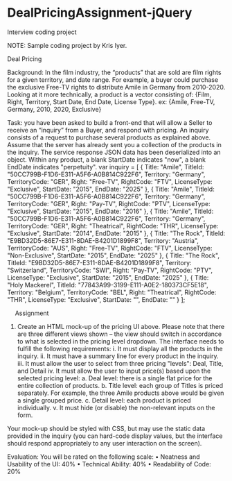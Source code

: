# DealPricingAssignment-jQuery
Interview coding project

NOTE: Sample coding project by Kris Iyer.

Deal Pricing

Background: In the film industry, the “products” that are sold are film rights for a given territory, and date range. For example, a buyer could purchase the exclusive Free-TV rights to distribute Amile in Germany from 2010-2020.
Looking at it more technically, a product is a vector consisting of:
{Film, Right, Territory, Start Date, End Date, License Type}. 
ex:
{Amile, Free-TV, Germany, 2010, 2020, Exclusive}

Task: you have been asked to build a front-end that will allow a Seller to receive an “inquiry” from a Buyer, and respond with pricing. An inquiry consists of a request to purchase several products as explained above.
Assume that the server has already sent you a collection of the products in the inquiry. The service response JSON data has been deserialized into an object. Within any product, a blank StartDate indicates "now", a blank EndDate indicates "perpetuity".
	var inquiry = [
			{
				Title: "Amile",
				TitleId: "50CC799B-F1D6-E311-A5F6-A0B814C922F6",
				Territory: "Germany",
				TerritoryCode: "GER",
				Right: "Free-TV",
				RightCode: "FTV",
				LicenseType: "Exclusive",
				StartDate: "2015",
				EndDate: "2025"
			},
			{
				Title: "Amile",
				TitleId: "50CC799B-F1D6-E311-A5F6-A0B814C922F6",
				Territory: "Germany",
				TerritoryCode: "GER",
				Right: "Pay-TV",
				RightCode: "PTV",
				LicenseType: "Exclusive",
				StartDate: "2015",
				EndDate: "2016"
			},
			{
				Title: "Amile",
				TitleId: "50CC799B-F1D6-E311-A5F6-A0B814C922F6",
				Territory: "Germany",
				TerritoryCode: "GER",
				Right: "Theatrical",
				RightCode: "THR",
				LicenseType: "Exclusive",
				StartDate: "2014",
				EndDate: "2015"
			},
			{
				Title: "The Rock",
				TitleId: "E9BD32D5-86E7-E311-8DAE-B4201D1899F8",
				Territory: "Austria",
				TerritoryCode: "AUS",
				Right: "Free-TV",
				RightCode: "FTV",
				LicenseType: "Non-Exclusive",
				StartDate: "2015",
				EndDate: "2025"
			},
			{
				Title: "The Rock",
				TitleId: "E9BD32D5-86E7-E311-8DAE-B4201D1899F8",
				Territory: "Switzerland",
				TerritoryCode: "SWI",
				Right: "Pay-TV",
				RightCode: "PTV",
				LicenseType: "Exclusive",
				StartDate: "2015",
				EndDate: "2025"
			},
			{
				Title: "Holy Mackerel",
				TitleId: "77843A99-3199-E111-A0E2-180373CF5E18",
				Territory: "Belgium",
				TerritoryCode: "BEL",
				Right: "Theatrical",
				RightCode: "THR",
				LicenseType: "Exclusive",
				StartDate: "",
				EndDate: "" 
			}
		];
		
 
Assignment

 

1) Create an HTML mock-up of the pricing UI above. Please note that there are three different views shown – the view should switch in accordance to what is selected in the pricing level dropdown. The interface needs to fulfill the following requirements:
i.	It must display all the products in the inquiry.
ii.	It must have a summary line for every product in the inquiry.
iii.	It must allow the user to select from three pricing "levels": Deal, Title, and Detail 
iv.	It must allow the user to input price(s) based upon the selected pricing level:
a.	Deal level: there is a single flat price for the entire collection of products.
b.	Title level: each group of Titles is priced separately. For example, the three Amile products above would be given a single grouped price.
c.	Detail level: each product is priced individually. 
v.	It must hide (or disable) the non-relevant inputs on the form.

Your mock-up should be styled with CSS, but may use the static data provided in the inquiry  (you can hard-code display values, but the interface should respond appropriately to any user interaction on the screen).
	
 
Evaluation: You will be rated on the following scale:
•	Neatness and Usability of the UI: 40%
•	Technical Ability: 40%
•	Readability of Code: 20%
